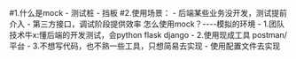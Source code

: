 #1.什么是mock
    - 测试桩
    - 挡板
#2.使用场景：
    - 后端某些业务没开发，测试提前介入
    - 第三方接口，调试阶段提供效率
怎么使用mock？----模拟的环境
    - 1.团队技术牛x:懂后端的开发测试，会python  flask django
    - 2.使用现成工具  postman/平台
    - 3.不想写代码，也不熟一些工具，只想简易去实现
        - 使用配置文件去实现
